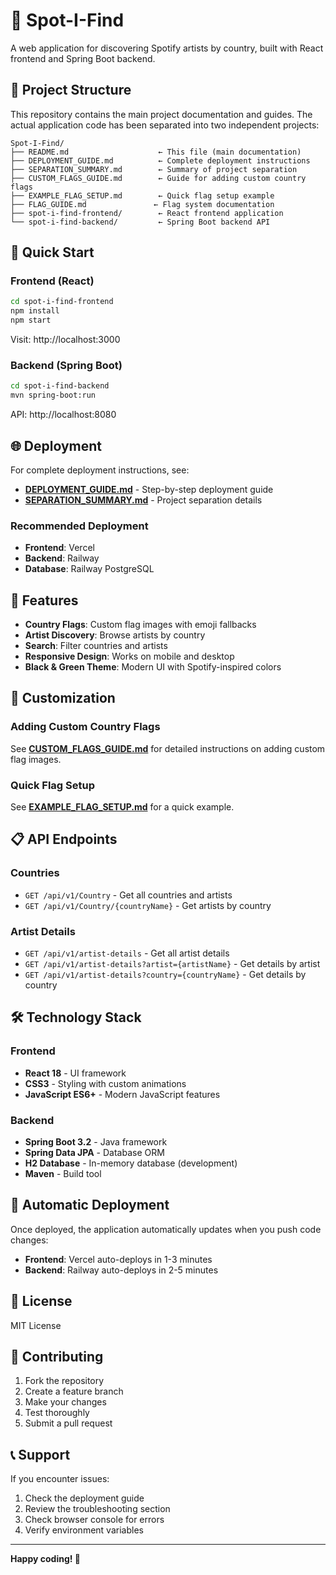 # 🎵 Spot-I-Find

A web application for discovering Spotify artists by country, built with React frontend and Spring Boot backend.

## 📁 Project Structure

This repository contains the main project documentation and guides. The actual application code has been separated into two independent projects:

```
Spot-I-Find/
├── README.md                    ← This file (main documentation)
├── DEPLOYMENT_GUIDE.md          ← Complete deployment instructions
├── SEPARATION_SUMMARY.md        ← Summary of project separation
├── CUSTOM_FLAGS_GUIDE.md        ← Guide for adding custom country flags
├── EXAMPLE_FLAG_SETUP.md        ← Quick flag setup example
├── FLAG_GUIDE.md               ← Flag system documentation
├── spot-i-find-frontend/        ← React frontend application
└── spot-i-find-backend/         ← Spring Boot backend API
```

## 🚀 Quick Start

### Frontend (React)
```bash
cd spot-i-find-frontend
npm install
npm start
```
Visit: http://localhost:3000

### Backend (Spring Boot)
```bash
cd spot-i-find-backend
mvn spring-boot:run
```
API: http://localhost:8080

## 🌐 Deployment

For complete deployment instructions, see:
- **[DEPLOYMENT_GUIDE.md](DEPLOYMENT_GUIDE.md)** - Step-by-step deployment guide
- **[SEPARATION_SUMMARY.md](SEPARATION_SUMMARY.md)** - Project separation details

### Recommended Deployment
- **Frontend**: Vercel
- **Backend**: Railway
- **Database**: Railway PostgreSQL

## 🎨 Features

- **Country Flags**: Custom flag images with emoji fallbacks
- **Artist Discovery**: Browse artists by country
- **Search**: Filter countries and artists
- **Responsive Design**: Works on mobile and desktop
- **Black & Green Theme**: Modern UI with Spotify-inspired colors

## 🔧 Customization

### Adding Custom Country Flags
See **[CUSTOM_FLAGS_GUIDE.md](CUSTOM_FLAGS_GUIDE.md)** for detailed instructions on adding custom flag images.

### Quick Flag Setup
See **[EXAMPLE_FLAG_SETUP.md](EXAMPLE_FLAG_SETUP.md)** for a quick example.

## 📋 API Endpoints

### Countries
- `GET /api/v1/Country` - Get all countries and artists
- `GET /api/v1/Country/{countryName}` - Get artists by country

### Artist Details
- `GET /api/v1/artist-details` - Get all artist details
- `GET /api/v1/artist-details?artist={artistName}` - Get details by artist
- `GET /api/v1/artist-details?country={countryName}` - Get details by country

## 🛠️ Technology Stack

### Frontend
- **React 18** - UI framework
- **CSS3** - Styling with custom animations
- **JavaScript ES6+** - Modern JavaScript features

### Backend
- **Spring Boot 3.2** - Java framework
- **Spring Data JPA** - Database ORM
- **H2 Database** - In-memory database (development)
- **Maven** - Build tool

## 🔄 Automatic Deployment

Once deployed, the application automatically updates when you push code changes:
- **Frontend**: Vercel auto-deploys in 1-3 minutes
- **Backend**: Railway auto-deploys in 2-5 minutes

## 📄 License

MIT License

## 🤝 Contributing

1. Fork the repository
2. Create a feature branch
3. Make your changes
4. Test thoroughly
5. Submit a pull request

## 📞 Support

If you encounter issues:
1. Check the deployment guide
2. Review the troubleshooting section
3. Check browser console for errors
4. Verify environment variables

---

**Happy coding! 🎵**
